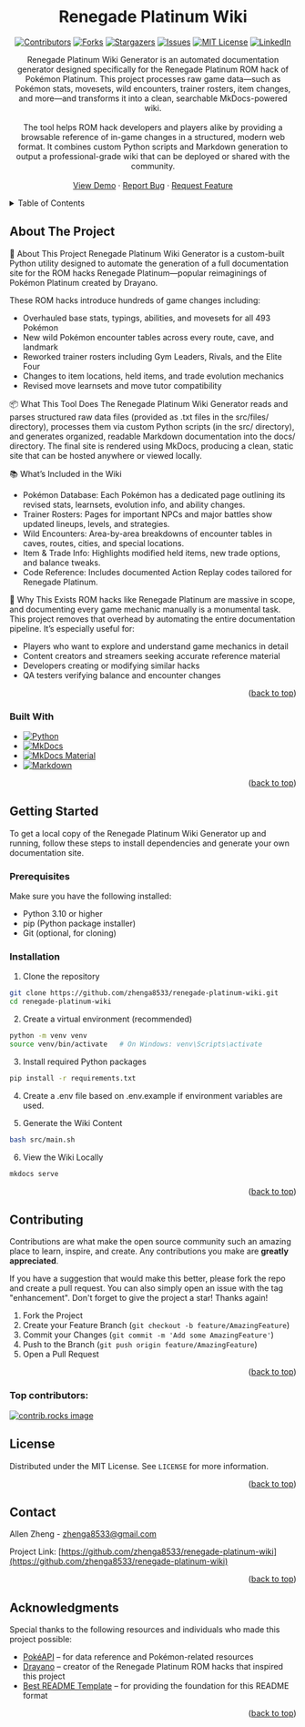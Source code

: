 <a id="readme-top"></a>

<h1 align="center">Renegade Platinum Wiki</h1>

<div align="center">

[![Contributors][contributors-shield]][contributors-url] [![Forks][forks-shield]][forks-url] [![Stargazers][stars-shield]][stars-url] [![Issues][issues-shield]][issues-url] [![MIT License][license-shield]][license-url] [![LinkedIn][linkedin-shield]][linkedin-url]

</div>

<div>
  <p align="center">
    Renegade Platinum Wiki Generator is an automated documentation generator designed specifically for the Renegade Platinum ROM hack of Pokémon Platinum. This project processes raw game data—such as Pokémon stats, movesets, wild encounters, trainer rosters, item changes, and more—and transforms it into a clean, searchable MkDocs-powered wiki.
    <br />
    <br />
    The tool helps ROM hack developers and players alike by providing a browsable reference of in-game changes in a structured, modern web format. It combines custom Python scripts and Markdown generation to output a professional-grade wiki that can be deployed or shared with the community.
    <br />
    <br />
    <a href="https://zhenga8533.github.io/renegade-platinum-wiki">View Demo</a>
    &middot;
    <a href="https://github.com/zhenga8533/renegade-platinum-wiki/issues/new?labels=bug&template=bug-report---.md">Report Bug</a>
    &middot;
    <a href="https://github.com/zhenga8533/renegade-platinum-wiki/issues/new?labels=enhancement&template=feature-request---.md">Request Feature</a>
  </p>
</div>

<!-- TABLE OF CONTENTS -->
<details>
  <summary>Table of Contents</summary>
  <ol>
    <li>
      <a href="#about-the-project">About The Project</a>
      <ul>
        <li><a href="#built-with">Built With</a></li>
      </ul>
    </li>
    <li>
      <a href="#getting-started">Getting Started</a>
      <ul>
        <li><a href="#prerequisites">Prerequisites</a></li>
        <li><a href="#installation">Installation</a></li>
      </ul>
    </li>
    <li><a href="#contributing">Contributing</a></li>
    <li><a href="#license">License</a></li>
    <li><a href="#contact">Contact</a></li>
    <li><a href="#acknowledgments">Acknowledgments</a></li>
  </ol>
</details>

<!-- ABOUT THE PROJECT -->

## About The Project

🧠 About This Project
Renegade Platinum Wiki Generator is a custom-built Python utility designed to automate the generation of a full documentation site for the ROM hacks Renegade Platinum—popular reimaginings of Pokémon Platinum created by Drayano.

These ROM hacks introduce hundreds of game changes including:

- Overhauled base stats, typings, abilities, and movesets for all 493 Pokémon
- New wild Pokémon encounter tables across every route, cave, and landmark
- Reworked trainer rosters including Gym Leaders, Rivals, and the Elite Four
- Changes to item locations, held items, and trade evolution mechanics
- Revised move learnsets and move tutor compatibility

📦 What This Tool Does
The Renegade Platinum Wiki Generator reads and parses structured raw data files (provided as .txt files in the src/files/ directory), processes them via custom Python scripts (in the src/ directory), and generates organized, readable Markdown documentation into the docs/ directory. The final site is rendered using MkDocs, producing a clean, static site that can be hosted anywhere or viewed locally.

📚 What’s Included in the Wiki

- Pokémon Database: Each Pokémon has a dedicated page outlining its revised stats, learnsets, evolution info, and ability changes.
- Trainer Rosters: Pages for important NPCs and major battles show updated lineups, levels, and strategies.
- Wild Encounters: Area-by-area breakdowns of encounter tables in caves, routes, cities, and special locations.
- Item & Trade Info: Highlights modified held items, new trade options, and balance tweaks.
- Code Reference: Includes documented Action Replay codes tailored for Renegade Platinum.

🎯 Why This Exists
ROM hacks like Renegade Platinum are massive in scope, and documenting every game mechanic manually is a monumental task. This project removes that overhead by automating the entire documentation pipeline. It’s especially useful for:

- Players who want to explore and understand game mechanics in detail
- Content creators and streamers seeking accurate reference material
- Developers creating or modifying similar hacks
- QA testers verifying balance and encounter changes

<p align="right">(<a href="#readme-top">back to top</a>)</p>

### Built With

- [![Python][Python.org]][Python-url]
- [![MkDocs][MkDocs]][MkDocs-url]
- [![MkDocs Material][MkDocsMaterial]][MkDocsMaterial-url]
- [![Markdown][Markdown]][Markdown-url]

<p align="right">(<a href="#readme-top">back to top</a>)</p>

<!-- GETTING STARTED -->

## Getting Started

To get a local copy of the Renegade Platinum Wiki Generator up and running, follow these steps to install dependencies and generate your own documentation site.

### Prerequisites

Make sure you have the following installed:

- Python 3.10 or higher
- pip (Python package installer)
- Git (optional, for cloning)

### Installation

1. Clone the repository

```bash
git clone https://github.com/zhenga8533/renegade-platinum-wiki.git
cd renegade-platinum-wiki
```

2. Create a virtual environment (recommended)

```bash
python -m venv venv
source venv/bin/activate   # On Windows: venv\Scripts\activate
```

3. Install required Python packages

```bash
pip install -r requirements.txt
```

4. Create a .env file based on .env.example if environment variables are used.

5. Generate the Wiki Content

```bash
bash src/main.sh
```

6. View the Wiki Locally

```bash
mkdocs serve
```

<p align="right">(<a href="#readme-top">back to top</a>)</p>

<!-- CONTRIBUTING -->

## Contributing

Contributions are what make the open source community such an amazing place to learn, inspire, and create. Any contributions you make are **greatly appreciated**.

If you have a suggestion that would make this better, please fork the repo and create a pull request. You can also simply open an issue with the tag "enhancement".
Don't forget to give the project a star! Thanks again!

1. Fork the Project
2. Create your Feature Branch (`git checkout -b feature/AmazingFeature`)
3. Commit your Changes (`git commit -m 'Add some AmazingFeature'`)
4. Push to the Branch (`git push origin feature/AmazingFeature`)
5. Open a Pull Request

<p align="right">(<a href="#readme-top">back to top</a>)</p>

### Top contributors:

<a href="https://github.com/zhenga8533/renegade-platinum-wiki/graphs/contributors">
  <img src="https://contrib.rocks/image?repo=zhenga8533/renegade-platinum-wiki" alt="contrib.rocks image" />
</a>

<!-- LICENSE -->

## License

Distributed under the MIT License. See `LICENSE` for more information.

<p align="right">(<a href="#readme-top">back to top</a>)</p>

<!-- CONTACT -->

## Contact

Allen Zheng - zhenga8533@gmail.com

Project Link: [https://github.com/zhenga8533/renegade-platinum-wiki](https://github.com/zhenga8533/renegade-platinum-wiki)

<p align="right">(<a href="#readme-top">back to top</a>)</p>

<!-- ACKNOWLEDGMENTS -->

## Acknowledgments

Special thanks to the following resources and individuals who made this project possible:

- [PokéAPI](https://pokeapi.co) – for data reference and Pokémon-related resources
- [Drayano](https://x.com/drayano60) – creator of the Renegade Platinum ROM hacks that inspired this project
- [Best README Template](https://github.com/othneildrew/Best-README-Template/tree/main) – for providing the foundation for this README format

<p align="right">(<a href="#readme-top">back to top</a>)</p>

<!-- MARKDOWN LINKS & IMAGES -->
<!-- https://www.markdownguide.org/basic-syntax/#reference-style-links -->

[contributors-shield]: https://img.shields.io/github/contributors/zhenga8533/renegade-platinum-wiki.svg?style=for-the-badge
[contributors-url]: https://github.com/zhenga8533/renegade-platinum-wiki/graphs/contributors
[forks-shield]: https://img.shields.io/github/forks/zhenga8533/renegade-platinum-wiki.svg?style=for-the-badge
[forks-url]: https://github.com/zhenga8533/renegade-platinum-wiki/network/members
[stars-shield]: https://img.shields.io/github/stars/zhenga8533/renegade-platinum-wiki.svg?style=for-the-badge
[stars-url]: https://github.com/zhenga8533/renegade-platinum-wiki/stargazers
[issues-shield]: https://img.shields.io/github/issues/zhenga8533/renegade-platinum-wiki.svg?style=for-the-badge
[issues-url]: https://github.com/zhenga8533/renegade-platinum-wiki/issues
[license-shield]: https://img.shields.io/github/license/zhenga8533/renegade-platinum-wiki.svg?style=for-the-badge
[license-url]: https://github.com/zhenga8533/renegade-platinum-wiki/blob/master/LICENSE
[linkedin-shield]: https://img.shields.io/badge/-LinkedIn-black.svg?style=for-the-badge&logo=linkedin&colorB=555
[linkedin-url]: https://linkedin.com/in/zhenga8533

<!-- Built With -->

[Python.org]: https://img.shields.io/badge/Python-3.10%2B-blue?style=for-the-badge&logo=python&logoColor=white
[Python-url]: https://www.python.org/
[MkDocs]: https://img.shields.io/badge/MkDocs-000000?style=for-the-badge&logo=mkdocs&logoColor=white
[MkDocs-url]: https://www.mkdocs.org/
[MkDocsMaterial]: https://img.shields.io/badge/MkDocs--Material-2396F3?style=for-the-badge&logo=materialdesign&logoColor=white
[MkDocsMaterial-url]: https://squidfunk.github.io/mkdocs-material/
[Markdown]: https://img.shields.io/badge/Markdown-000000?style=for-the-badge&logo=markdown&logoColor=white
[Markdown-url]: https://www.markdownguide.org/
